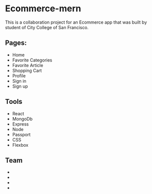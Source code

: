 # Ecommerce-mern

This is a collaboration project for an Ecommerce app that was built by student of City College of San Francisco.
## Pages:
* Home
* Favorite Categories
* Favorite Article
* Shopping Cart
* Profile
* Sign in
* Sign up

## Tools

* React
* MongoDb
* Express 
* Node
* Passport
* CSS
* Flexbox

## Team

* 
* 
* 
* 

